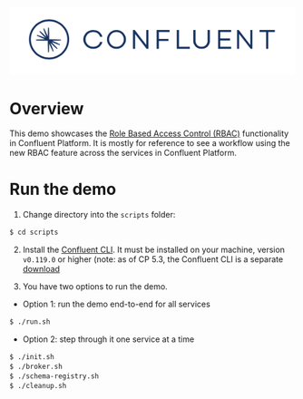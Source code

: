 ![image](../../images/confluent-logo-300-2.png)

# Overview

This demo showcases the [Role Based Access Control (RBAC)](https://docs.confluent.io/current/security/rbac/index.html) functionality in Confluent Platform. It is mostly for reference to see a workflow using the new RBAC feature across the services in Confluent Platform.

# Run the demo

1. Change directory into the `scripts` folder:

```bash
$ cd scripts
```

2. Install the [Confluent CLI](https://docs.confluent.io/current/cli/installing.html). It must be installed on your machine, version `v0.119.0` or higher (note: as of CP 5.3, the Confluent CLI is a separate [download](https://docs.confluent.io/current/cli/installing.html)

3. You have two options to run the demo.

* Option 1: run the demo end-to-end for all services

```bash
$ ./run.sh
```

* Option 2: step through it one service at a time

```bash
$ ./init.sh
$ ./broker.sh
$ ./schema-registry.sh
$ ./cleanup.sh
```

